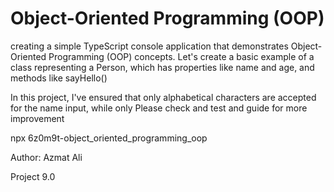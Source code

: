 # Object-Oriented Programming (OOP)

creating a simple TypeScript console application that demonstrates Object-Oriented Programming (OOP) concepts. Let's create a basic example of a class representing a Person, which has properties like name and age, and methods like sayHello()

In this project, I've ensured that only alphabetical characters are accepted for the name input, while only 
Please check and test and guide for more improvement

npx 6z0m9t-object_oriented_programming_oop

Author: Azmat Ali

Project 9.0